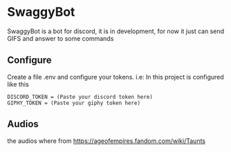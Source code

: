 # SwaggyBot
SwaggyBot is a bot for discord, it is in development, for now it just can send GIFS and answer to some commands
## Configure
Create a file .env and configure your tokens.
i.e:
In this project is configured like this
```
DISCORD_TOKEN = (Paste your discord token here)
GIPHY_TOKEN = (Paste your giphy token here)
```

## Audios

the audios where from https://ageofempires.fandom.com/wiki/Taunts
